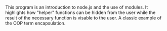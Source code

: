 This program is an introduction to node.js and the use of modules. It highlights how "helper" 
functions can be hidden from the user while the result of the necessary function is visable to
the user. A classic example of the OOP term encapsulation.